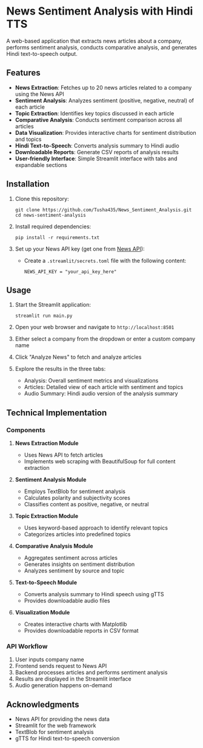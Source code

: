 # News Sentiment Analysis with Hindi TTS

A web-based application that extracts news articles about a company, performs sentiment analysis, conducts comparative analysis, and generates Hindi text-to-speech output.

## Features

- **News Extraction**: Fetches up to 20 news articles related to a company using the News API
- **Sentiment Analysis**: Analyzes sentiment (positive, negative, neutral) of each article
- **Topic Extraction**: Identifies key topics discussed in each article
- **Comparative Analysis**: Conducts sentiment comparison across all articles
- **Data Visualization**: Provides interactive charts for sentiment distribution and topics
- **Hindi Text-to-Speech**: Converts analysis summary to Hindi audio
- **Downloadable Reports**: Generate CSV reports of analysis results
- **User-friendly Interface**: Simple Streamlit interface with tabs and expandable sections

## Installation

1. Clone this repository:
   ```
   git clone https://github.com/Tusha435/News_Sentiment_Analysis.git
   cd news-sentiment-analysis
   ```

2. Install required dependencies:
   ```
   pip install -r requirements.txt
   ```

3. Set up your News API key (get one from [News API](https://newsapi.org/)):
   - Create a `.streamlit/secrets.toml` file with the following content:
     ```
     NEWS_API_KEY = "your_api_key_here"
     ```

## Usage

1. Start the Streamlit application:
   ```
   streamlit run main.py
   ```

2. Open your web browser and navigate to `http://localhost:8501`

3. Either select a company from the dropdown or enter a custom company name

4. Click "Analyze News" to fetch and analyze articles

5. Explore the results in the three tabs:
   - Analysis: Overall sentiment metrics and visualizations
   - Articles: Detailed view of each article with sentiment and topics
   - Audio Summary: Hindi audio version of the analysis summary

## Technical Implementation

### Components

1. **News Extraction Module**
   - Uses News API to fetch articles
   - Implements web scraping with BeautifulSoup for full content extraction

2. **Sentiment Analysis Module**
   - Employs TextBlob for sentiment analysis
   - Calculates polarity and subjectivity scores
   - Classifies content as positive, negative, or neutral

3. **Topic Extraction Module**
   - Uses keyword-based approach to identify relevant topics
   - Categorizes articles into predefined topics

4. **Comparative Analysis Module**
   - Aggregates sentiment across articles
   - Generates insights on sentiment distribution
   - Analyzes sentiment by source and topic

5. **Text-to-Speech Module**
   - Converts analysis summary to Hindi speech using gTTS
   - Provides downloadable audio files

6. **Visualization Module**
   - Creates interactive charts with Matplotlib
   - Provides downloadable reports in CSV format

### API Workflow

1. User inputs company name
2. Frontend sends request to News API
3. Backend processes articles and performs sentiment analysis
4. Results are displayed in the Streamlit interface
5. Audio generation happens on-demand


## Acknowledgments

- News API for providing the news data
- Streamlit for the web framework
- TextBlob for sentiment analysis
- gTTS for Hindi text-to-speech conversion
